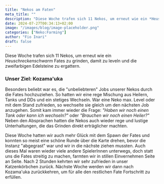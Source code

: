 ```yaml
---
title: "Nekos am Faten"
meta_title: ""
description: "Diese Woche trafen sich 11 Nekos, um erneut wie ein *Heuschreckenschwarm* Fates zu grinden, damit zu leveln und die zweifarbigen Edelsteine zu ergattern."
date: 2024-07-27T00:34:13+02:00
image: "/images/blog/image-placeholder.png"
categories: ["Neko:Farming"]
author: "Fio Inari"
draft: false
---
```


Diese Woche trafen sich 11 Nekos, um erneut wie ein *Heuschreckenschwarm* Fates zu grinden, damit zu leveln und die zweifarbigen Edelsteine zu ergattern.

### Unser Ziel: Kozama'uka

Besonders beliebt war es, die "unbeliebteren" Jobs unserer Nekos durch die Fates hochzuziehen. So hatten wir eine rege Mischung aus Heilern, Tanks und DDs und ein stetiges Wechseln.
War eine Neko max. Level oder mit dem Stand zufrieden, so wechselte sie gleich um den nächsten Job anzugehen.
Somit kam immer wieder die Frage: *"Haben wir noch einen Tank oder kann ich wechseln?"* oder *"Brauchen wir noch einen Heiler?"*
Neben den Absprachen hatten die Nekos auch wieder rege und lustige Unterhaltungen, die das Grinden direkt erträglicher machten.

Diese Woche hatten wir auch mehr Glück mit dem Spawn der Fates und konnten so meist eine schöne Runde über die Karte drehen, bevor die Instanz "abgegrast" war und wir in die nächste ziehen mussten. Auch dieses Mal waren wieder viele andere SpielerInnen unterwegs, doch statt uns die Fates streitig zu machen, farmten wir in stillen Einvernehmen Seite an Seite.
Nach 2 Stunden kehrten wir sehr zufrieden in unser Katzenkörbchen zurück.
Nächste Woche werden wir dann nach Kozama'uka zurückkehren, um für alle den restlichen Fate Fortschritt zu erfüllen.
